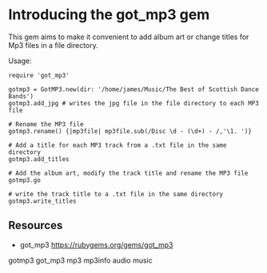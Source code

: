 # Introducing the got_mp3 gem

This gem aims to make it convenient to add album art or change titles for Mp3 files in a file directory.

Usage:

    require 'got_mp3'

    gotmp3 = GotMP3.new(dir: '/home/james/Music/The Best of Scottish Dance Bands')
    gotmp3.add_jpg # writes the jpg file in the file directory to each MP3 file

    # Rename the MP3 file
    gotmp3.rename() {|mp3file| mp3file.sub(/Disc \d - (\d+) - /,'\1. ')}

    # Add a title for each MP3 track from a .txt file in the same directory
    gotmp3.add_titles

    # Add the album art, modify the track title and rename the MP3 file
    gotmp3.go

    # write the track title to a .txt file in the same directory
    gotmp3.write_titles

## Resources

* got_mp3 https://rubygems.org/gems/got_mp3

gotmp3 got_mp3 mp3 mp3info audio music 
